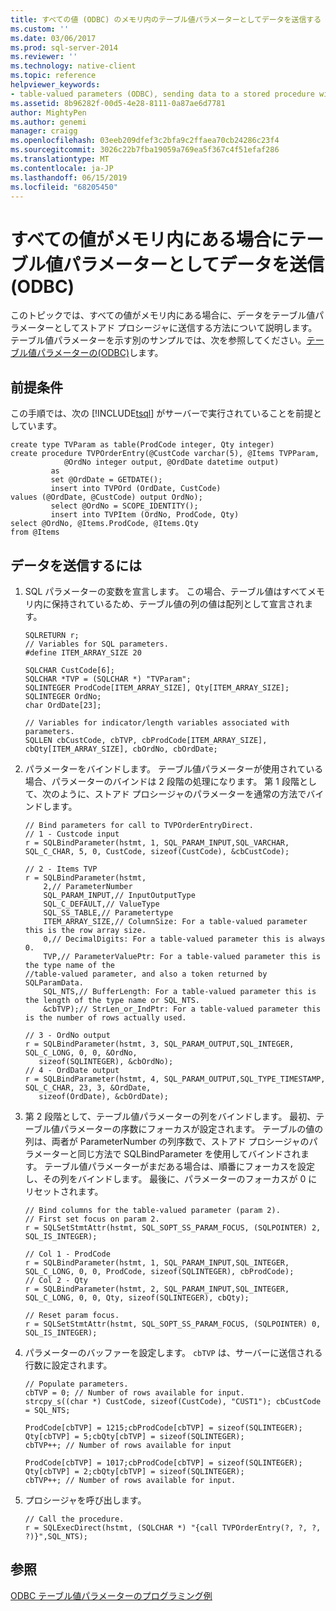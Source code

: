 ```yaml
---
title: すべての値 (ODBC) のメモリ内のテーブル値パラメーターとしてデータを送信する |マイクロソフトのドキュメント
ms.custom: ''
ms.date: 03/06/2017
ms.prod: sql-server-2014
ms.reviewer: ''
ms.technology: native-client
ms.topic: reference
helpviewer_keywords:
- table-valued parameters (ODBC), sending data to a stored procedure with all values in memory
ms.assetid: 8b96282f-00d5-4e28-8111-0a87ae6d7781
author: MightyPen
ms.author: genemi
manager: craigg
ms.openlocfilehash: 03eeb209dfef3c2bfa9c2ffaea70cb24286c23f4
ms.sourcegitcommit: 3026c22b7fba19059a769ea5f367c4f51efaf286
ms.translationtype: MT
ms.contentlocale: ja-JP
ms.lasthandoff: 06/15/2019
ms.locfileid: "68205450"
---
```

# <a name="sending-data-as-a-table-valued-parameter-with-all-values-in-memory-odbc"></a>すべての値がメモリ内にある場合にテーブル値パラメーターとしてデータを送信 (ODBC)
  このトピックでは、すべての値がメモリ内にある場合に、データをテーブル値パラメーターとしてストアド プロシージャに送信する方法について説明します。 テーブル値パラメーターを示す別のサンプルでは、次を参照してください。[テーブル値パラメーターの&#40;ODBC&#41;](table-valued-parameters-odbc.md)します。  
  
## <a name="prerequisite"></a>前提条件  
 この手順では、次の [!INCLUDE[tsql](../../includes/tsql-md.md)] がサーバーで実行されていることを前提としています。  
  
```  
create type TVParam as table(ProdCode integer, Qty integer)  
create procedure TVPOrderEntry(@CustCode varchar(5), @Items TVPParam,   
            @OrdNo integer output, @OrdDate datetime output)  
         as   
         set @OrdDate = GETDATE();  
         insert into TVPOrd (OrdDate, CustCode)   
values (@OrdDate, @CustCode) output OrdNo);   
         select @OrdNo = SCOPE_IDENTITY();   
         insert into TVPItem (OrdNo, ProdCode, Qty)  
select @OrdNo, @Items.ProdCode, @Items.Qty   
from @Items  
```  
  
## <a name="to-send-the-data"></a>データを送信するには  
  
1.  SQL パラメーターの変数を宣言します。 この場合、テーブル値はすべてメモリ内に保持されているため、テーブル値の列の値は配列として宣言されます。  
  
    ```  
    SQLRETURN r;  
    // Variables for SQL parameters.  
    #define ITEM_ARRAY_SIZE 20  
  
    SQLCHAR CustCode[6];  
    SQLCHAR *TVP = (SQLCHAR *) "TVParam";  
    SQLINTEGER ProdCode[ITEM_ARRAY_SIZE], Qty[ITEM_ARRAY_SIZE];  
    SQLINTEGER OrdNo;  
    char OrdDate[23];  
  
    // Variables for indicator/length variables associated with parameters.  
    SQLLEN cbCustCode, cbTVP, cbProdCode[ITEM_ARRAY_SIZE], cbQty[ITEM_ARRAY_SIZE], cbOrdNo, cbOrdDate;  
    ```  
  
2.  パラメーターをバインドします。 テーブル値パラメーターが使用されている場合、パラメーターのバインドは 2 段階の処理になります。 第 1 段階として、次のように、ストアド プロシージャのパラメーターを通常の方法でバインドします。  
  
    ```  
    // Bind parameters for call to TVPOrderEntryDirect.  
    // 1 - Custcode input  
    r = SQLBindParameter(hstmt, 1, SQL_PARAM_INPUT,SQL_VARCHAR, SQL_C_CHAR, 5, 0, CustCode, sizeof(CustCode), &cbCustCode);  
  
    // 2 - Items TVP  
    r = SQLBindParameter(hstmt,   
        2,// ParameterNumber  
        SQL_PARAM_INPUT,// InputOutputType  
        SQL_C_DEFAULT,// ValueType   
        SQL_SS_TABLE,// Parametertype  
        ITEM_ARRAY_SIZE,// ColumnSize: For a table-valued parameter this is the row array size.  
        0,// DecimalDigits: For a table-valued parameter this is always 0.   
        TVP,// ParameterValuePtr: For a table-valued parameter this is the type name of the   
    //table-valued parameter, and also a token returned by SQLParamData.  
        SQL_NTS,// BufferLength: For a table-valued parameter this is the length of the type name or SQL_NTS.  
        &cbTVP);// StrLen_or_IndPtr: For a table-valued parameter this is the number of rows actually used.  
  
    // 3 - OrdNo output  
    r = SQLBindParameter(hstmt, 3, SQL_PARAM_OUTPUT,SQL_INTEGER, SQL_C_LONG, 0, 0, &OrdNo,  
       sizeof(SQLINTEGER), &cbOrdNo);  
    // 4 - OrdDate output  
    r = SQLBindParameter(hstmt, 4, SQL_PARAM_OUTPUT,SQL_TYPE_TIMESTAMP, SQL_C_CHAR, 23, 3, &OrdDate,   
       sizeof(OrdDate), &cbOrdDate);  
    ```  
  
3.  第 2 段階として、テーブル値パラメーターの列をバインドします。 最初、テーブル値パラメーターの序数にフォーカスが設定されます。 テーブルの値の列は、両者が ParameterNumber の列序数で、ストアド プロシージャのパラメーターと同じ方法で SQLBindParameter を使用してバインドされます。 テーブル値パラメーターがまだある場合は、順番にフォーカスを設定し、その列をバインドします。 最後に、パラメーターのフォーカスが 0 にリセットされます。  
  
    ```  
    // Bind columns for the table-valued parameter (param 2).  
    // First set focus on param 2.  
    r = SQLSetStmtAttr(hstmt, SQL_SOPT_SS_PARAM_FOCUS, (SQLPOINTER) 2, SQL_IS_INTEGER);  
  
    // Col 1 - ProdCode  
    r = SQLBindParameter(hstmt, 1, SQL_PARAM_INPUT,SQL_INTEGER, SQL_C_LONG, 0, 0, ProdCode, sizeof(SQLINTEGER), cbProdCode);  
    // Col 2 - Qty  
    r = SQLBindParameter(hstmt, 2, SQL_PARAM_INPUT,SQL_INTEGER, SQL_C_LONG, 0, 0, Qty, sizeof(SQLINTEGER), cbQty);  
  
    // Reset param focus.  
    r = SQLSetStmtAttr(hstmt, SQL_SOPT_SS_PARAM_FOCUS, (SQLPOINTER) 0, SQL_IS_INTEGER);  
    ```  
  
4.  パラメーターのバッファーを設定します。 `cbTVP` は、サーバーに送信される行数に設定されます。  
  
    ```  
    // Populate parameters.  
    cbTVP = 0; // Number of rows available for input.  
    strcpy_s((char *) CustCode, sizeof(CustCode), "CUST1"); cbCustCode = SQL_NTS;  
  
    ProdCode[cbTVP] = 1215;cbProdCode[cbTVP] = sizeof(SQLINTEGER);   
    Qty[cbTVP] = 5;cbQty[cbTVP] = sizeof(SQLINTEGER);   
    cbTVP++; // Number of rows available for input  
  
    ProdCode[cbTVP] = 1017;cbProdCode[cbTVP] = sizeof(SQLINTEGER);   
    Qty[cbTVP] = 2;cbQty[cbTVP] = sizeof(SQLINTEGER);   
    cbTVP++; // Number of rows available for input.  
    ```  
  
5.  プロシージャを呼び出します。  
  
    ```  
    // Call the procedure.  
    r = SQLExecDirect(hstmt, (SQLCHAR *) "{call TVPOrderEntry(?, ?, ?, ?)}",SQL_NTS);  
    ```  
  
## <a name="see-also"></a>参照  
 [ODBC テーブル値パラメーターのプログラミング例](../../database-engine/dev-guide/odbc-table-valued-parameter-programming-examples.md)  
  
  
